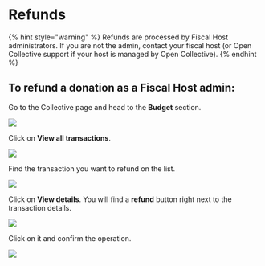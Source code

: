# Refunds

{% hint style="warning" %}
Refunds are processed by Fiscal Host administrators. If you are not the admin, contact your fiscal host \(or Open Collective support if your host is managed by Open Collective\).
{% endhint %}

## **To refund a donation as a Fiscal Host admin:**

Go to the Collective page and head to the **Budget** section.

![](../.gitbook/assets/fiscal-hosts-refunds_budget-section_2019-11-25.png)

Click on **View all transactions**.

![](../.gitbook/assets/fiscal-hosts_refunds_view-all-transactions_2019-11-25.png)

Find the transaction you want to refund on the list.

![](../.gitbook/assets/fiscal-hosts_refunds_all-transactions_2019-11-25.png)

Click on **View details**. You will find a **refund** button right next to the transaction details.

![](../.gitbook/assets/fiscal-hosts_refunds_view-details_2019-11-25.gif)

Click on it and confirm the operation.

![](../.gitbook/assets/fiscal-hosts_refunds_view-details_confirm_2019-11-25.gif)


